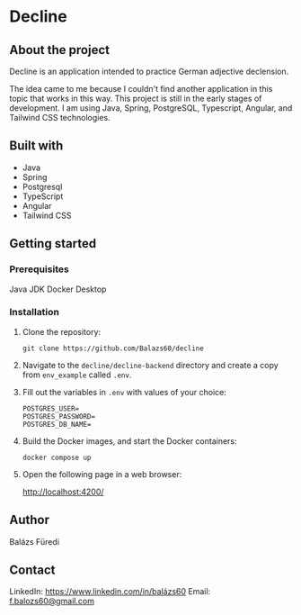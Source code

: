 # Decline

## About the project

Decline is an application intended to practice German adjective declension.

The idea came to me because I couldn't find another application in this topic
that works in this way. This project is still in the early stages of
development. I am using Java, Spring, PostgreSQL, Typescript, Angular, and
Tailwind CSS technologies.

## Built with

* Java
* Spring
* Postgresql
* TypeScript
* Angular
* Tailwind CSS

## Getting started

### Prerequisites

Java JDK
Docker Desktop

### Installation

1.  Clone the repository:

    ```
    git clone https://github.com/Balazs60/decline
    ```

2.  Navigate to the `decline/decline-backend` directory and create a copy from
    `env_example` called `.env`.

3.  Fill out the variables in `.env` with values of your choice:

    ```
    POSTGRES_USER=
    POSTGRES_PASSWORD=
    POSTGRES_DB_NAME=
    ```

4.  Build the Docker images, and start the Docker containers:

    ```
    docker compose up
    ```

5.  Open the following page in a web browser:

    <http://localhost:4200/>

## Author

Balázs Füredi

## Contact

LinkedIn: <https://www.linkedin.com/in/balázs60>
Email: f.balozs60@gmail.com
